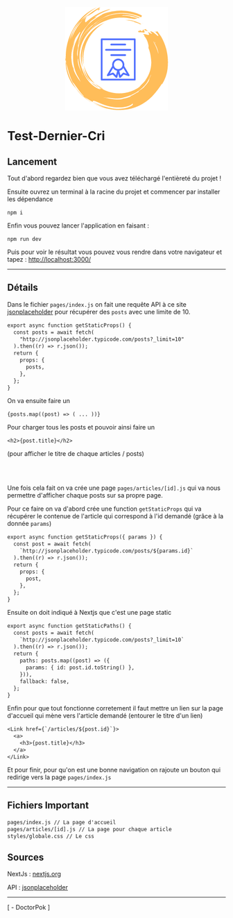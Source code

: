 <div align="center">
  <img src="https://raw.githubusercontent.com/DoctorPok42/Test-Dernier-Cri/main/public/favicon.ico">
</div>

# Test-Dernier-Cri

## Lancement

Tout d'abord regardez bien que vous avez téléchargé l'entièreté du projet !

Ensuite ouvrez un terminal à la racine du projet et commencer par installer les dépendance
```
npm i
```

Enfin vous pouvez lancer l'application en faisant :
```
npm run dev
```

Puis pour voir le résultat vous pouvez vous rendre dans votre navigateur et tapez : [http://localhost:3000/](http://localhost:3000/)

<hr />

## Détails

Dans le fichier `pages/index.js` on fait une requête API à ce site [jsonplaceholder](http://jsonplaceholder.typicode.com/) pour récupérer des `posts` avec une limite de 10.
```Js
export async function getStaticProps() {
  const posts = await fetch(
    "http://jsonplaceholder.typicode.com/posts?_limit=10"
  ).then((r) => r.json());
  return {
    props: {
      posts,
    },
  };
}

```
On va ensuite faire un
```Js
{posts.map((post) => ( ... ))}
```
Pour charger tous les posts et pouvoir ainsi faire un
```Js
<h2>{post.title}</h2>
```
(pour afficher le titre de chaque articles / posts)

<br /><br/>

Une fois cela fait on va crée une page `pages/articles/[id].js` qui va nous permettre d'afficher chaque posts sur sa propre page.

Pour ce faire on va d'abord crée une function `getStaticProps` qui va récupérer le contenue de l'article qui correspond à l'id demandé (grâce à la donnée `params`)
```Js
export async function getStaticProps({ params }) {
  const post = await fetch(
    `http://jsonplaceholder.typicode.com/posts/${params.id}`
  ).then((r) => r.json());
  return {
    props: {
      post,
    },
  };
}
```
Ensuite on doit indiqué à Nextjs que c'est une page static
```Js
export async function getStaticPaths() {
  const posts = await fetch(
    `http://jsonplaceholder.typicode.com/posts?_limit=10`
  ).then((r) => r.json());
  return {
    paths: posts.map((post) => ({
      params: { id: post.id.toString() },
    })),
    fallback: false,
  };
}
```
Enfin pour que tout fonctionne corretement il faut mettre un lien sur la page d'accueil qui mène vers l'article demandé (entourer le titre d'un lien)
```Js
<Link href={`/articles/${post.id}`}>
  <a>
    <h3>{post.title}</h3>
  </a>
</Link>
```

Et pour finir, pour qu'on est une bonne navigation on rajoute un bouton qui redirige vers la page `pages/index.js`

<hr />

## Fichiers Important
```Js
pages/index.js // La page d'accueil
pages/articles/[id].js // La page pour chaque article
styles/globale.css // Le css
```

## Sources

NextJs : [nextjs.org](https://nextjs.org/)

API : [jsonplaceholder](http://jsonplaceholder.typicode.com/)

<hr />

[ - DoctorPok ]
